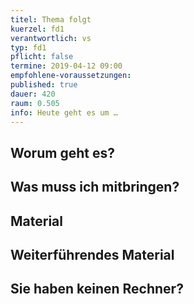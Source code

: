 ```yaml
---
titel: Thema folgt
kuerzel: fd1
verantwortlich: vs
typ: fd1
pflicht: false
termine: 2019-04-12 09:00
empfohlene-voraussetzungen: 
published: true
dauer: 420
raum: 0.505
info: Heute geht es um …
---
```


## Worum geht es?


## Was muss ich mitbringen?

## Material

## Weiterführendes Material

## Sie haben keinen Rechner?
